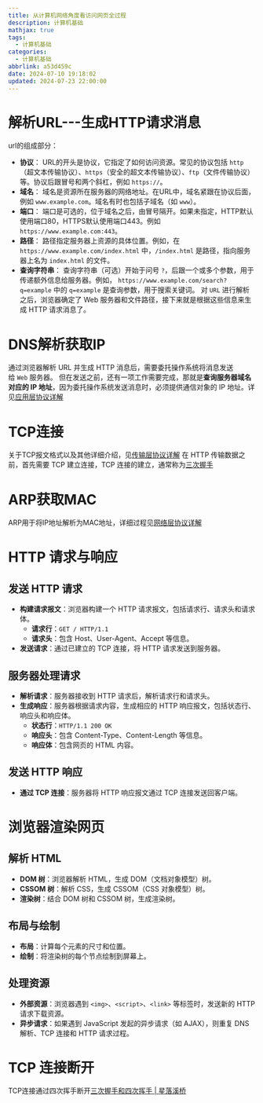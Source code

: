 ```yaml
---
title: 从计算机网络角度看访问网页全过程
description: 计算机基础
mathjax: true
tags:
  - 计算机基础
categories:
  - 计算机基础
abbrlink: a53d459c
date: 2024-07-10 19:18:02
updated: 2024-07-23 22:00:00
---
```

# 解析URL---生成HTTP请求消息
url的组成部分：
- **协议**： URL的开头是协议，它指定了如何访问资源。常见的协议包括 `http`（超文本传输协议）、`https`（安全的超文本传输协议）、`ftp`（文件传输协议）等。协议后跟冒号和两个斜杠，例如 `https://`。
- **域名**： 域名是资源所在服务器的网络地址。在URL中，域名紧跟在协议后面，例如 `www.example.com`。域名有时也包括子域名（如 `www`）。
- **端口**： 端口是可选的，位于域名之后，由冒号隔开。如果未指定，HTTP默认使用端口80，HTTPS默认使用端口443。例如 `https://www.example.com:443`。
- **路径**： 路径指定服务器上资源的具体位置。例如，在 `https://www.example.com/index.html` 中，`/index.html` 是路径，指向服务器上名为 `index.html` 的文件。
- **查询字符串**： 查询字符串（可选）开始于问号 `?`，后跟一个或多个参数，用于传递额外信息给服务器。例如， `https://www.example.com/search?q=example` 中的 `q=example` 是查询参数，用于搜索关键词。
对 `URL` 进行解析之后，浏览器确定了 Web 服务器和文件路径，接下来就是根据这些信息来生成 HTTP 请求消息了。
# DNS解析获取IP
通过浏览器解析 URL 并生成 HTTP 消息后，需要委托操作系统将消息发送给 `Web` 服务器。
但在发送之前，还有一项工作需要完成，那就是**查询服务器域名对应的 IP 地址**，因为委托操作系统发送消息时，必须提供通信对象的 IP 地址。详见[应用层协议详解](http://www.xlxq.fun/posts/48865a1.html)
# TCP连接
关于TCP报文格式以及其他详细介绍，见[传输层协议详解](http://www.xlxq.fun/posts/82ec1c83.html)
在 HTTP 传输数据之前，首先需要 TCP 建立连接，TCP 连接的建立，通常称为[三次握手](http://www.xlxq.fun/posts/f45a2f4a.html)
# ARP获取MAC
ARP用于将IP地址解析为MAC地址，详细过程见[网络层协议详解](http://www.xlxq.fun/posts/f28a47be.html)
# HTTP 请求与响应
## 发送 HTTP 请求
- **构建请求报文**：浏览器构建一个 HTTP 请求报文，包括请求行、请求头和请求体。
    - **请求行**：`GET / HTTP/1.1`
    - **请求头**：包含 Host、User-Agent、Accept 等信息。
- **发送请求**：通过已建立的 TCP 连接，将 HTTP 请求发送到服务器。
## 服务器处理请求
- **解析请求**：服务器接收到 HTTP 请求后，解析请求行和请求头。
- **生成响应**：服务器根据请求内容，生成相应的 HTTP 响应报文，包括状态行、响应头和响应体。
    - **状态行**：`HTTP/1.1 200 OK`
    - **响应头**：包含 Content-Type、Content-Length 等信息。
    - **响应体**：包含网页的 HTML 内容。
## 发送 HTTP 响应
- **通过 TCP 连接**：服务器将 HTTP 响应报文通过 TCP 连接发送回客户端。
# 浏览器渲染网页
## 解析 HTML
- **DOM 树**：浏览器解析 HTML，生成 DOM（文档对象模型）树。
- **CSSOM 树**：解析 CSS，生成 CSSOM（CSS 对象模型）树。
- **渲染树**：结合 DOM 树和 CSSOM 树，生成渲染树。
## 布局与绘制
- **布局**：计算每个元素的尺寸和位置。
- **绘制**：将渲染树的每个节点绘制到屏幕上。
## 处理资源
- **外部资源**：浏览器遇到 `<img>`、`<script>`、`<link>` 等标签时，发送新的 HTTP 请求下载资源。
- **异步请求**：如果遇到 JavaScript 发起的异步请求（如 AJAX），则重复 DNS 解析、TCP 连接和 HTTP 请求过程。
# TCP 连接断开
TCP连接通过四次挥手断开[三次握手和四次挥手 | 星落溪桥](http://www.xlxq.fun/posts/f45a2f4a.html)
